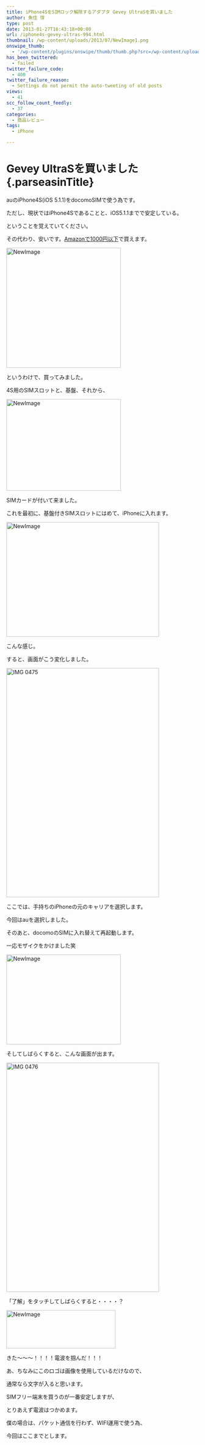 ```yaml
---
title: iPhone4SをSIMロック解除するアダプタ Gevey UltraSを買いました
author: 魚住 惇
type: post
date: 2013-01-27T16:43:18+00:00
url: /iphone4s-gevey-ultras-994.html
thumbnail: /wp-content/uploads/2013/07/NewImage1.png
onswipe_thumb:
  - '/wp-content/plugins/onswipe/thumb/thumb.php?src=/wp-content/uploads/2013/01/NewImage7.png&amp;w=600&amp;h=800&amp;zc=1&amp;q=75&amp;f=0'
has_been_twittered:
  - failed
twitter_failure_code:
  - 400
twitter_failure_reason:
  - Settings do not permit the auto-tweeting of old posts
views:
  - 41
scc_follow_count_feedly:
  - 37
categories:
  - 商品レビュー
tags:
  - iPhone

---
```

# Gevey UltraSを買いました {.parseasinTitle}

auのiPhone4S(iOS 5.1.1)をdocomoSIMで使う為です。

<!--more-->

ただし、現状ではiPhone4Sであることと、iOS5.1.1までで安定している。

ということを覚えていてください。</p> 

その代わり、安いです。[Amazonで1000円以下][1]で買えます。</p> 

<img decoding="async" loading="lazy" title="NewImage.png" src="/wp-content/uploads/2013/01/NewImage1.png" alt="NewImage" width="300" height="314" border="0" /> 

というわけで、買ってみました。

4S用のSIMスロットと、基盤、それから、</p> 

<img decoding="async" loading="lazy" title="NewImage.png" src="/wp-content/uploads/2013/01/NewImage.png" alt="NewImage" width="300" height="240" border="0" /> 

SIMカードが付いて来ました。

これを最初に、基盤付きSIMスロットにはめて、iPhoneに入れます。</p> 

<img decoding="async" loading="lazy" title="NewImage.png" src="/wp-content/uploads/2013/01/NewImage2.png" alt="NewImage" width="400" height="300" border="0" /> 

こんな感じ。</p> 

すると、画面がこう変化しました。

<img decoding="async" loading="lazy" title="IMG_0475.PNG" src="/wp-content/uploads/2013/01/IMG_0475.png" alt="IMG 0475" width="400" height="600" border="0" /> 

ここでは、手持ちのiPhoneの元のキャリアを選択します。

今回はauを選択しました。</p> 

そのあと、docomoのSIMに入れ替えて再起動します。

一応モザイクをかけました笑</p> 

<img decoding="async" loading="lazy" title="NewImage.png" src="/wp-content/uploads/2013/01/NewImage6.png" alt="NewImage" width="300" height="235" border="0" /> </p> 

そしてしばらくすると、こんな画面が出ます。

<img decoding="async" loading="lazy" title="IMG_0476.PNG" src="/wp-content/uploads/2013/01/IMG_0476.png" alt="IMG 0476" width="400" height="600" border="0" /> 

「了解」をタッチしてしばらくすると・・・・？</p> 

<img decoding="async" loading="lazy" title="NewImage.png" src="/wp-content/uploads/2013/01/NewImage7.png" alt="NewImage" width="286" height="100" border="0" /> 

きた〜〜〜！！！！電波を掴んだ！！！

あ、ちなみにこのロゴは画像を使用しているだけなので、

通常なら文字が入ると思います。</p> 

SIMフリー端末を買うのが一番安定しますが、

とりあえず電波はつかめます。

僕の場合は、パケット通信を行わず、WIFI運用で使う為、

今回はここまでとします。</p>

 [1]: http://www.amazon.co.jp/exec/obidos/ASIN/B0052AUKCQ/jn050191-22